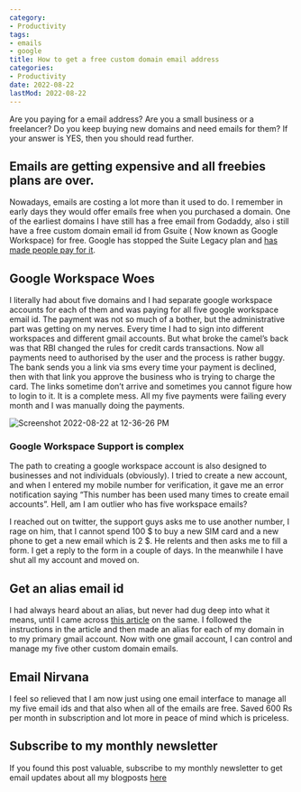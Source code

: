 ```yaml
---
category:
- Productivity
tags:
- emails
- google
title: How to get a free custom domain email address
categories:
- Productivity
date: 2022-08-22
lastMod: 2022-08-22
---
```

Are you paying for a email address? Are you a small business or a freelancer? Do you keep buying new domains and need emails for them?  If your answer is YES, then you should read further.

## Emails are getting expensive and all freebies plans are over.
Nowadays, emails are costing a lot more than it used to do. I remember in early days they would offer emails free when you purchased a domain. One of the earliest domains I have still has a free email from Godaddy, also i still have a free custom domain email id from Gsuite ( Now known as Google Workspace) for free. Google has stopped the Suite Legacy plan and [has made people pay for it](https://support.google.com/a/answer/60217?product_name=UnuFlow&visit_id=637967487199948467-450874955&rd=1&src=supportwidget0).

## Google Workspace Woes

I literally had about five domains and I had separate google workspace accounts for each of them and was paying for all five google workspace email id. The payment was not so much of a bother, but the administrative part was getting on my nerves. Every time I had to sign into different workspaces and different gmail accounts. But what broke the camel’s back was that RBI changed the rules for credit cards transactions. Now all payments need to authorised by the user and the process is rather buggy. The bank sends you a link via sms every time your payment is declined, then with that link you approve the business who is trying to charge the card. The links sometime don’t arrive and sometimes you cannot figure how to login to it. It is a complete mess. All my five payments were failing every month and I was manually doing the payments.

![Screenshot 2022-08-22 at 12-36-26 PM](https://mataroa.blog/images/16f50369.png)

### Google Workspace Support is complex
The path to creating a google workspace account is also designed to businesses and not individuals (obviously). I tried to create a new account, and when I entered my mobile number for verification, it gave me an error notification saying “This number has been used many times to create email accounts”. Hell, am I am outlier who has five workspace emails?

I reached out on twitter, the support guys asks me to use another number, I rage on him, that I cannot spend 100 $ to buy a new SIM card and a new phone to get a new email which is 2 $. He relents and then asks me to fill a form. I get a reply to the form in a couple of days. In the meanwhile I have shut all my account and moved on.

## Get an alias email id
I had always heard about an alias, but never had dug deep into what it means, until I came across [this article](https://medium.com/@artpi/how-to-set-up-a-gmail-custom-domain-for-free-50fd73bc451d) on the same. I followed the instructions in the article and then made an alias for each of my domain in to my primary gmail account. Now with one gmail account, I can control and manage my five other custom domain emails.

## Email Nirvana
I feel so relieved that I am now just using one email interface to manage all my five email ids and that also when all of the emails are free. Saved 600 Rs per month in subscription and lot more in peace of mind which is priceless.

## Subscribe to my monthly newsletter

If you found this post valuable, subscribe to my monthly newsletter to get email updates about all my blogposts [here](https://www.getrevue.co/profile/manojnayak)
